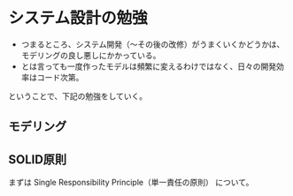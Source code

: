 # システム設計の勉強
- つまるところ、システム開発（〜その後の改修）がうまくいくかどうかは、モデリングの良し悪しにかかっている。
- とは言っても一度作ったモデルは頻繁に変えるわけではなく、日々の開発効率はコード次第。

ということで、下記の勉強をしていく。

## モデリング

## SOLID原則
まずは Single Responsibility Principle（単一責任の原則） について。
